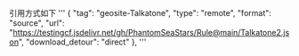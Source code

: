 引用方式如下
'''
      {
        "tag": "geosite-Talkatone",
        "type": "remote",
        "format": "source",
        "url": "https://testingcf.jsdelivr.net/gh/PhantomSeaStars/Rule@main/Talkatone2.json",
        "download_detour": "direct"
      },
'''

